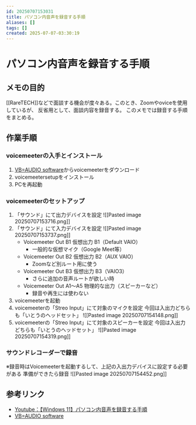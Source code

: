 ```yaml
---
id: 20250707153031
title: パソコン内音声を録音する手順
aliases: []
tags: []
created: 2025-07-07-03:30:19
---
```


# パソコン内音声を録音する手順

## メモの目的
[[RareTECH]]などで面談する機会が度々ある。このとき、Zoomやoviceを使用しているが、
反省用として、面談内容を録音する。
このメモでは録音する手順をまとめる。

## 作業手順

### voicemeeterの入手とインストール
1.  [VB=AUDIO software](https://vb-audio.com/Voicemeeter/)からvoicemeeterをダウンロード
2. voicemeetersetupをインストール
3. PCを再起動

### voicemeeterのセットアップ
1. 「サウンド」にて出力デバイスを設定
	![[Pasted image 20250707153716.png]]
2. 「サウンド」にて入力デバイスを設定
	![[Pasted image 20250707153737.png]]
	- Voicemeeter Out B1	仮想出力 B1（Default VAIO）
		- 一般的な仮想マイク（Google Meet等）
	- Voicemeeter Out B2	仮想出力 B2（AUX VAIO）	
		- Zoomなど別ルート用に使う
	- Voicemeeter Out B3	仮想出力 B3（VAIO3）
		- さらに追加の音声ルートが欲しい時
	- Voicemeeter Out A1〜A5	物理的な出力（スピーカーなど）
		- 録音や再生には使わない
3. voicemeeterを起動
4. voicemeeterの「Streo Input」にて対象のマイクを設定
	今回は入出力どちらも「いとうのヘッドセット」
	![[Pasted image 20250707154148.png]]
5. voicemeeterの「Streo Input」にて対象のスピーカーを設定
	今回は入出力どちらも「いとうのヘッドセット」
	![[Pasted image 20250707154319.png]]

### サウンドレコーダーで録音
※録音時はVoicemeeterを起動するして、上記の入出力デバイスに設定する必要がある
準備ができたら録音
![[Pasted image 20250707154452.png]]

## 参考リンク
 - [Youtube：【Windows 11】パソコン内音声を録音する手順](https://www.youtube.com/watch?v=9jRQ6osMsUM&t=349s)
 - [VB=AUDIO software](https://vb-audio.com/Voicemeeter/)